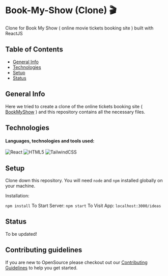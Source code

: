 # Book-My-Show (Clone) 🎬
Clone for Book My Show ( online movie tickets booking site ) built with ReactJS
## Table of Contents
- [General Info](#general-info)
- [Technologies](#technologies)
- [Setup](#setup)
- [Status](#status)

## General Info
Here we tried to create a clone of the online tickets booking site ( [BookMyShow](https://in.bookmyshow.com/) ) and this repository contains all the necessary files.

## Technologies


#### Languages, technologies and tools used: 
![React](https://img.shields.io/badge/react-%2320232a.svg?style=for-the-badge&logo=react&logoColor=%2361DAFB) ![HTML5](https://img.shields.io/badge/html5-%23E34F26.svg?style=for-the-badge&logo=html5&logoColor=white) ![TailwindCSS](https://img.shields.io/badge/tailwindcss-%2338B2AC.svg?style=for-the-badge&logo=tailwind-css&logoColor=white)

## Setup

Clone down this repository. You will need ```node``` and ```npm``` installed globally on your machine.

Installation:

```npm install```
To Start Server:
```npm start```
To Visit App:
```localhost:3000/ideas```
## Status
To be updated!
## Contributing guidelines

If you are new to OpenSource please checkout out our [Contributing Guidelines](https://github.com/HackrackClub/BookMyShow-Clone/blob/master/CONTRIBUTING.md) to help you get started.